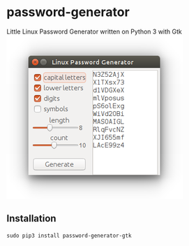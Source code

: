 # password-generator
Little Linux Password Generator written on Python 3 with Gtk
![Application screen](/img/img1.png?raw=true "Application screen")
## Installation
```
sudo pip3 install password-generator-gtk
```